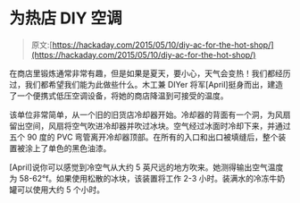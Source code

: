 # 为热店 DIY 空调

> 原文:[https://hackaday.com/2015/05/10/diy-ac-for-the-hot-shop/](https://hackaday.com/2015/05/10/diy-ac-for-the-hot-shop/)

在商店里锻炼通常非常有趣，但是如果是夏天，要小心，天气会变热！我们都经历过，我们都希望我们能为此做些什么。木工兼 DIYer 将军[April]挺身而出，建造了一个便携式低压空调设备，将她的商店降温到可接受的温度。

该单位非常简单，从一个旧的旧货店冷却器开始。冷却器的背面有一个洞，为风扇留出空间，风扇将空气吹进冷却器并吹过冰块。空气经过冰面时冷却下来，并通过五个 90 度的 PVC 弯管离开冷却器顶部。在所有的入口和出口被填缝后，整个装置被涂上了单色的黑色油漆。

[April]说你可以感觉到冷空气从大约 5 英尺远的地方吹来。她测得输出空气温度为 58-62°f。如果使用松散的冰块，该装置将工作 2-3 小时。装满水的冷冻牛奶罐可以使用大约 5 个小时。